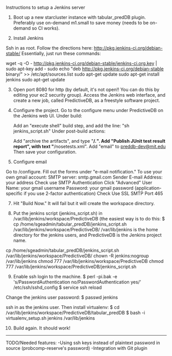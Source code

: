 Instructions to setup a Jenkins server

1. Boot up a new starcluster instance with tabular_predDB plugin. Preferably use on-demand m1.small to save money (needs to be on-demand so CI works).

2. Install Jenkins

Ssh in as root.
Follow the directions here: http://pkg.jenkins-ci.org/debian-stable/
Essentially, just run these commands:

wget -q -O - http://pkg.jenkins-ci.org/debian-stable/jenkins-ci.org.key | sudo apt-key add -
sudo echo "deb http://pkg.jenkins-ci.org/debian-stable binary/" >> /etc/apt/sources.list
sudo apt-get update
sudo apt-get install jenkins
sudo apt-get update

3. Open port 8080 for http (by default, it's not open!! You can do this by editing your ec2 security group). Access the Jenkins web interface, and create a new job, called PredictiveDB, as a freestyle software project.

4. Configure the project.
Go to the configure menu under PredictiveDB on the Jenkins web UI.
Under build: 

      Add an "execute shell" build step, and add the line: "sh jenkins_script.sh"
Under post-build actions: 

      Add "archive the artifacts", and type "**/*.*".
      Add "Publish JUnit test result report", with text "**/nosetests.xml".
      Add "email" to preddb-dev@mit.edu
Then save your configuration.

5. Configure email

Go to <url>/configure. Fill out the forms under "e-mail notification."
To use your own gmail account:
SMTP server: smtp.gmail.com
Sender E-mail Address: your address
Check use SMTP Authentication
Click "Advanced"
User Name: your gmail username
Password: your gmail password (application-specific if you use 2-factor authentication)
Check Use SSL
SMTP Port 465

7. Hit "Build Now." It will fail but it will create the workspace directory.

8. Put the jenkins script (jenkins_script.sh) in /var/lib/jenkins/workspace/PredictiveDB (the easiest way is to do this:
$ cp /home/sgeadmin/tabular_predDB/jenkins_script.sh /var/lib/jenkins/workspace/PredictiveDB/
 /var/lib/jenkins is the home directory for the jenkins users, and PredictiveDB is the Jenkins project name.

cp /home/sgeadmin/tabular_predDB/jenkins_script.sh /var/lib/jenkins/workspace/PredictiveDB/
chown -R jenkins:nogroup /var/lib/jenkins
chmod 777 /var/lib/jenkins/workspace/PredictiveDB
chmod 777 /var/lib/jenkins/workspace/PredictiveDB/jenkins_script.sh

9. Enable ssh login to the machine.
$ perl -pi.bak -e 's/PasswordAuthentication no/PasswordAuthentication yes/' /etc/ssh/sshd_config
$ service ssh reload

Change the jenkins user password: $ passwd jenkins

ssh in as the jenkins user. Then install virtualenv:
$ cd /var/lib/jenkins/workspace/PredictiveDB/tabular_predDB
$ bash -i virtualenv_setup.sh jenkins /var/lib/jenkins

10. Build again. It should work!

****

TODO/Needed features: 
-Using ssh keys instead of plaintext password in source (probcomp-reserve's password)
-Integration with Git plugin